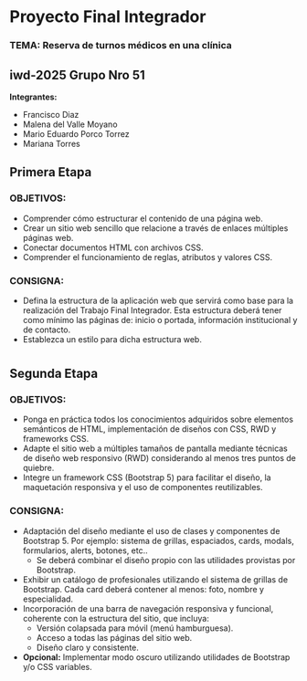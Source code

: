 
# Proyecto Final Integrador

### TEMA: Reserva de turnos médicos en una clínica

## iwd-2025 Grupo Nro 51

**Integrantes:**

- Francisco Diaz
- Malena del Valle Moyano
- Mario Eduardo Porco Torrez
- Mariana Torres



## Primera Etapa

### OBJETIVOS:
- Comprender cómo estructurar el contenido de una página web.
- Crear un sitio web sencillo que relacione a través de enlaces múltiples páginas web.
- Conectar documentos HTML con archivos CSS.
- Comprender el funcionamiento de reglas, atributos y valores CSS.

### CONSIGNA:
- Defina la estructura de la aplicación web que servirá como base para la realización del Trabajo Final 
Integrador. Esta estructura deberá tener como mínimo las páginas de: inicio o portada, información 
institucional y de contacto.
- Establezca un estilo para dicha estructura web.


##
#


## Segunda Etapa

### OBJETIVOS:
- Ponga en práctica todos los conocimientos adquiridos sobre elementos semánticos de HTML,
implementación de diseños con CSS, RWD y frameworks CSS.
- Adapte el sitio web a múltiples tamaños de pantalla mediante técnicas de diseño web responsivo
(RWD) considerando al menos tres puntos de quiebre.
- Integre un framework CSS (Bootstrap 5) para facilitar el diseño, la maquetación responsiva y el uso
de componentes reutilizables.

### CONSIGNA:
- Adaptación del diseño mediante el uso de clases y componentes de Bootstrap 5. Por ejemplo:
sistema de grillas, espaciados, cards, modals, formularios, alerts, botones, etc..
    - Se deberá combinar el diseño propio con las utilidades provistas por Bootstrap.
- Exhibir un catálogo de profesionales utilizando el sistema de grillas de Bootstrap. Cada card deberá
contener al menos: foto, nombre y especialidad.
- Incorporación de una barra de navegación responsiva y funcional, coherente con la estructura del
sitio, que incluya:
    - Versión colapsada para móvil (menú hamburguesa).
    - Acceso a todas las páginas del sitio web.
    - Diseño claro y consistente.
- **Opcional:** Implementar modo oscuro utilizando utilidades de Bootstrap y/o CSS variables. 

##
#







